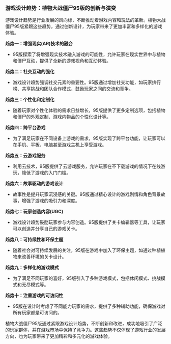 ### 游戏设计趋势：植物大战僵尸95版的创新与演变

游戏设计趋势是行业发展的风向标，不断推动着游戏内容和玩法的革新。植物大战僵尸95版紧跟这些趋势，通过创新设计，为玩家带来了更加丰富和多样化的游戏体验。

**趋势一：增强现实(AR)技术的融合**
- 95版探索了将增强现实技术融入游戏的可能性，允许玩家在现实世界中与植物和僵尸互动，提供了全新的游戏视角和互动体验。

**趋势二：社交互动的强化**
- 游戏设计趋势强调社交元素的重要性。95版通过增加社交功能，如玩家排行榜、共享挑战和团队合作模式，鼓励玩家之间的交流和竞争。

**趋势三：个性化和定制化**
- 随着玩家对个性化体验的需求日益增长，95版提供了更多定制选项，包括植物和僵尸的外观定制、游戏内物品的个性化设计等。

**趋势四：跨平台游戏**
- 为了满足玩家在不同设备上游戏的需求，95版实现了跨平台功能，让玩家可以在手机、平板、电脑甚至游戏主机上享受游戏。

**趋势五：云游戏服务**
- 利用云技术，95版提供了云游戏服务，允许玩家在不下载游戏的情况下在线游玩，降低了游戏的入门门槛。

**趋势六：故事驱动的游戏设计**
- 故事性是提升玩家沉浸感的关键。95版通过精心设计的游戏剧情和角色背景故事，增强了游戏的吸引力和深度。

**趋势七：玩家创造内容(UGC)**
- 游戏设计趋势鼓励玩家参与内容创造。95版提供了关卡编辑器等工具，让玩家可以创造并分享自己的游戏关卡。

**趋势八：可持续性和环保主题**
- 随着社会对可持续发展的关注，95版在游戏中加入了环保主题，如通过种植植物来改善环境的关卡设计。

**趋势九：多样化的游戏模式**
- 为了满足不同玩家的喜好，95版引入了多种游戏模式，包括休闲模式、挑战模式和无尽模式等。

**趋势十：注重游戏的可访问性**
- 95版在设计时考虑了不同能力玩家的需求，提供了多种辅助功能，确保游戏对所有玩家都是可访问的。

植物大战僵尸95版通过紧跟游戏设计趋势，不断创新和改进，成功地吸引了广泛的玩家群体，并在游戏市场中保持了竞争力。这些趋势不仅体现了游戏行业的发展方向，也为玩家带来了更加精彩和多元化的游戏体验。